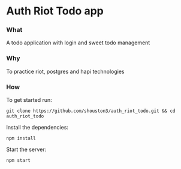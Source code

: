 # Auth Riot Todo app

### What

A todo application with login and sweet todo management

### Why

To practice riot, postgres and hapi technologies

### How

To get started run:

```
git clone https://github.com/shouston3/auth_riot_todo.git && cd auth_riot_todo
```

Install the dependencies:
```
npm install
```

Start the server:

```
npm start
```
